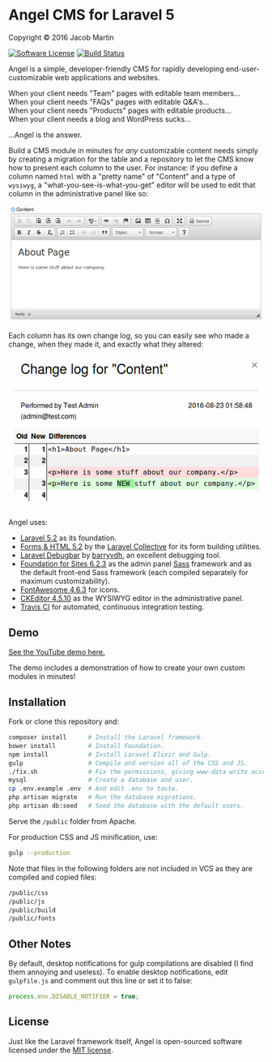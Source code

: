 # Angel CMS for Laravel 5
Copyright &copy; 2016 Jacob Martin

[![Software License](https://img.shields.io/badge/license-MIT-brightgreen.svg)](http://opensource.org/licenses/MIT)
[![Build Status](https://travis-ci.org/JVMartin/angel5.svg?branch=master)](https://travis-ci.org/JVMartin/angel5)

Angel is a simple, developer-friendly CMS for rapidly developing end-user-customizable web
applications and websites.

When your client needs "Team" pages with editable team members...<br />
When your client needs "FAQs" pages with editable Q&amp;A's...<br />
When your client needs "Products" pages with editable products...<br />
When your client needs a blog and WordPress sucks...

...Angel is the answer.

Build a CMS module in minutes for *any* customizable content needs simply by creating a migration
for the table and a repository to let the CMS know how to present each column to the user.  For
instance: if you define a column named `html` with a "pretty name" of "Content" and a type of `wysiwyg`, a
"what-you-see-is-what-you-get" editor will be used to edit that column in the administrative panel
like so:

![wysiwyg screenshot](/public/img/ss-1.png?raw=true)

Each column has its own change log, so you can easily see who made a change, when they made it, and
exactly what they altered:

![Change log screenshot](/public/img/ss-2.png?raw=true)

Angel uses:
* [Laravel 5.2](https://laravel.com/docs/5.2) as its foundation.
* [Forms & HTML 5.2](https://laravelcollective.com/docs/5.2/html) by the
  [Laravel Collective](https://laravelcollective.com/) for its form building utilities.
* [Laravel Debugbar](https://github.com/barryvdh/laravel-debugbar) by
  [barryvdh](https://github.com/barryvdh), an excellent debugging tool.
* [Foundation for Sites 6.2.3](http://foundation.zurb.com/sites/docs/) as the admin panel
  [Sass](http://sass-lang.com/) framework and as the default front-end Sass framework (each compiled
  separately for maximum customizability).
* [FontAwesome 4.6.3](http://fontawesome.io/icons/) for icons.
* [CKEditor 4.5.10](http://ckeditor.com/) as the WYSIWYG editor in the administrative panel.
* [Travis CI](https://travis-ci.org/) for automated, continuous integration testing.

## Demo
[See the YouTube demo here.](https://www.youtube.com/watch?v=Xkq5gYCLzB0&feature=youtu.be)

The demo includes a demonstration of how to create your own custom modules in minutes!

## Installation
Fork or clone this repository and:
```bash
composer install      # Install the Laravel framework.
bower install         # Install Foundation.
npm install           # Install Laravel Elixir and Gulp.
gulp                  # Compile and version all of the CSS and JS.
./fix.sh              # Fix the permissions, giving www-data write access to necessary folders.
mysql                 # Create a database and user.
cp .env.example .env  # And edit .env to taste.
php artisan migrate   # Run the database migrations.
php artisan db:seed   # Seed the database with the default users.
```

Serve the `/public` folder from Apache.

For production CSS and JS minification, use:
```bash
gulp --production
```

Note that files in the following folders are not included in VCS as they are compiled and copied
files:
```bash
/public/css
/public/js
/public/build
/public/fonts
```

## Other Notes

By default, desktop notifications for gulp compilations are disabled (I find
them annoying and useless).  To enable desktop notifications, edit
`gulpfile.js` and comment out this line or set it to false:
```javascript
process.env.DISABLE_NOTIFIER = true;
```

## License

Just like the Laravel framework itself, Angel is open-sourced software licensed
under the [MIT license](http://opensource.org/licenses/MIT).
